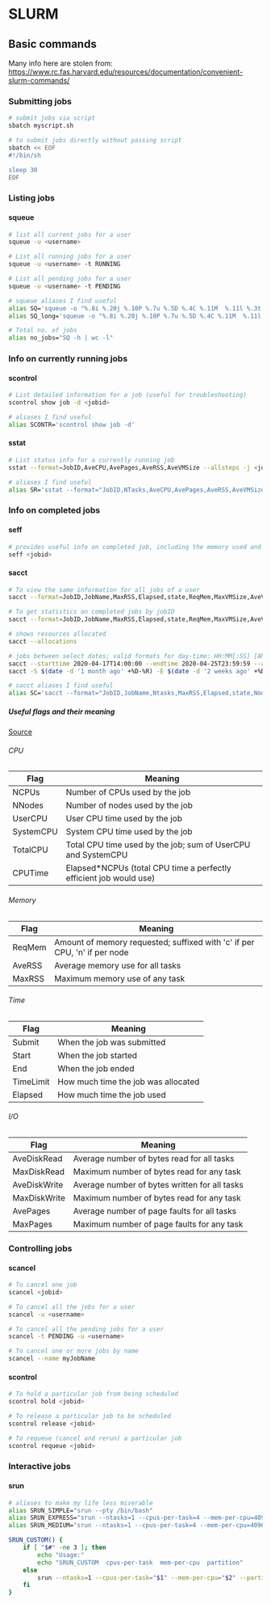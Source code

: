 # SLURM

## Basic commands

Many info here are stolen from: https://www.rc.fas.harvard.edu/resources/documentation/convenient-slurm-commands/

### Submitting jobs

```sh
# submit jobs via script
sbatch myscript.sh

# to submit jobs directly without passing script
sbatch << EOF
#!/bin/sh

sleep 30
EOF
```

### Listing jobs

#### squeue

```sh
# list all current jobs for a user
squeue -u <username>

# List all running jobs for a user
squeue -u <username> -t RUNNING

# List all pending jobs for a user
squeue -u <username> -t PENDING

# squeue aliases I find useful
alias SQ='squeue -o "%.8i %.20j %.10P %.7u %.5D %.4C %.11M  %.11l %.3t %.11m %R" -u $USER'
alias SQ_long='squeue -o "%.8i %.20j %.10P %.7u %.5D %.4C %.11M  %.11l %.3t %.11m %R %V %o" -u $USER'  #also shows submission time and command ran

# Total no. of jobs
alias no_jobs="SQ -h | wc -l"
```

### Info on currently running jobs

#### scontrol

```sh
# List detailed information for a job (useful for troubleshooting)
scontrol show job -d <jobid>

# aliases I find useful
alias SCONTR='scontrol show job -d'
```

#### sstat

```sh
# List status info for a currently running job
sstat --format=JobID,AveCPU,AvePages,AveRSS,AveVMSize --allsteps -j <jobid>

# aliases I find useful
alias SR='sstat --format="JobID,NTasks,AveCPU,AvePages,AveRSS,AveVMSize,MaxRSSNode" --allsteps'
```

### Info on completed jobs

#### seff

```sh
# provides useful info on completed job, including the memory used and what percent of your allocated memory that amounts to.
seff <jobid>
```

#### sacct

```sh
# To view the same information for all jobs of a user
sacct --format=JobID,JobName,MaxRSS,Elapsed,state,ReqMem,MaxVMSize,AveVMSize --units=M

# To get statistics on completed jobs by jobID
sacct --format=JobID,JobName,MaxRSS,Elapsed,state,ReqMem,MaxVMSize,AveVMSize --units=M -j <jobid>

# shows resources allocated
sacct --allocations

# jobs between select dates; valid formats for day-time: HH:MM[:SS] [AM|PM], MMDD[YY] or MM/DD[/YY] or MM.DD[.YY], MM/DD[/YY]-HH:MM[:SS], YYYY-MM-DD[THH:MM[:SS]]
sacct --starttime 2020-04-17T14:00:00 --endtime 2020-04-25T23:59:59 --allocations
sacct -S $(date -d '1 month ago' +%D-%R) -E $(date -d '2 weeks ago' +%D-%R)

# sacct aliases I find useful
alias SC='sacct --format="JobID,JobName,Ntasks,MaxRSS,Elapsed,state,NodeList,ReqMem,MaxVMSize,AveVMSize,Partition,AllocTRES%40" --units=M'
```

##### Useful flags and their meaning

[Source](https://rc.byu.edu/wiki/?id=Using+sacct)

###### CPU

| Flag      | Meaning                                                            |
| --------- | ------------------------------------------------------------------ |
| NCPUs     | Number of CPUs used by the job                                     |
| NNodes    | Number of nodes used by the job                                    |
| UserCPU   | User CPU time used by the job                                      |
| SystemCPU | System CPU time used by the job                                    |
| TotalCPU  | Total CPU time used by the job; sum of UserCPU and SystemCPU       |
| CPUTime   | Elapsed*NCPUs (total CPU time a perfectly efficient job would use) |

###### Memory

| Flag   | Meaning                                                                   |
| ------ | ------------------------------------------------------------------------- |
| ReqMem | Amount of memory requested; suffixed with 'c' if per CPU, 'n' if per node |
| AveRSS | Average memory use for all tasks                                          |
| MaxRSS | Maximum memory use of any task                                            |

###### Time

| Flag      | Meaning                             |
| --------- | ----------------------------------- |
| Submit    | When the job was submitted          |
| Start     | When the job started                |
| End       | When the job ended                  |
| TimeLimit | How much time the job was allocated |
| Elapsed   | How much time the job used          |

###### I/O

| Flag         | Meaning                                       |
| ------------ | --------------------------------------------- |
| AveDiskRead  | Average number of bytes read for all tasks    |
| MaxDiskRead  | Maximum number of bytes read for any task     |
| AveDiskWrite | Average number of bytes written for all tasks |
| MaxDiskWrite | Maximum number of bytes read for any task     |
| AvePages     | Average number of page faults for all tasks   |
| MaxPages     | Maximum number of page faults for any task    |

### Controlling jobs

#### scancel

```sh
# To cancel one job
scancel <jobid>

# To cancel all the jobs for a user
scancel -u <username>

# To cancel all the pending jobs for a user
scancel -t PENDING -u <username>

# To cancel one or more jobs by name
scancel --name myJobName
```

#### scontrol

```sh
# To hold a particular job from being scheduled
scontrol hold <jobid>

# To release a particular job to be scheduled
scontrol release <jobid>

# To requeue (cancel and rerun) a particular job
scontrol requeue <jobid>
```

### Interactive jobs

#### srun

```sh
# aliases to make my life less miserable
alias SRUN_SIMPLE="srun --pty /bin/bash"
alias SRUN_EXPRESS="srun --ntasks=1 --cpus-per-task=4 --mem-per-cpu=4096 --partition=express --pty /bin/bash"
alias SRUN_MEDIUM="srun --ntasks=1 --cpus-per-task=4 --mem-per-cpu=4096 --partition=medium --pty /bin/bash"

SRUN_CUSTOM() {
    if [ "$#" -ne 3 ]; then
        echo "Usage:"
        echo "SRUN_CUSTOM  cpus-per-task  mem-per-cpu  partition"
    else
        srun --ntasks=1 --cpus-per-task="$1" --mem-per-cpu="$2" --partition="$3" --pty /bin/bash
    fi
}
```
